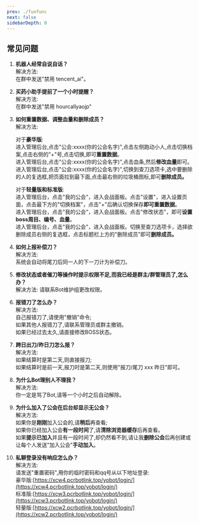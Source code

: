 ```yaml
---
prev: ./funfunc
next: false
sidebarDepth: 0
---
```

## 常见问题
1. <b>机器人经常自说自话？</b>  
   解决方法:  
   在群中发送"禁用 tencent_ai"。

2. <b>买药小助手提前了一个小时提醒？</b>  
   解决方法:  
   在群中发送"禁用 hourcallyaojp"

3. <b>如何重置数据、调整血量和删除成员？</b>   
   解决方法:
     
   对于<b>豪华版</B>:    
   进入管理后台,点击"公会:xxxx(你的公会名字)",点击左侧跑动小人,点击切换档案,点击右侧的"+"号,点击切换,即可<b>重置数据</b>。   
   进入管理后台,点击"公会:xxxx(你的公会名字)",点击血条,然后<b>修改血量</B>即可。  
   进入管理后台,点击"公会:xxxx(你的公会名字)",切换到查刀选项卡,选中要删除的人的复选框,把页面拉到最下面,点击最右侧的垃圾桶图标,即可<b>删除成员。</b>

   对于<b>轻量版和标准版</b>:  
   进入管理后台，点击"我的公会"，进入会战面板。点击"设置"，进入设置页面，点击最下方的"切换档案"，点击"+"后确认切换保存<strong>即可重置数据</strong>。<br>进入管理后台，点击"我的公会"，进入会战面板。点击"修改状态"，即可<strong>设置boss周目、编号、血量</strong>。<br>进入管理后台，点击"我的公会"，进入会战面板。切换至查刀选项卡，选择欲删除成员右侧的复选框，点击标题栏上方的"删除成员"即可<strong>删除成员。</strong>


4. <b>如何上报补偿刀？</b>  
   解决方法:  
   系统会自动将尾刀后同一人的下一刀计为补偿刀。

5. <b>修改状态或者催刀等操作时提示权限不足,而我已经是群主/群管理员了,怎么办？</b>    
   解决方法:
   请联系Bot维护组更改权限。

6. <b>报错刀了怎么办？</b>  
   解决方法:  
   自己报错刀了,请使用"撤销"命令;  
   如果其他人报错刀了,请联系管理员或群主撤销。  
   如果已经过去太久,请直接修改BOSS状态。

7. <b>跨日出刀/昨日刀怎么报？</b>  
   解决方法:  
   如果结算时是第二天,则直接报刀;  
   如果结算时是前一天,报刀时是第二天,则使用"报刀/尾刀 xxx 昨日"即可。

8. <b>为什么Bot理别人不理我？</b>  
   解决方法:  
   你一定是骂了Bot,请等一个小时之后自动解除。

9. <b>为什么加入了公会在后台却显示无公会？</b>  
   解决方法:  
   如果你是<B>刚刚</b>加入公会的,请<b>稍后</b>再查看;  
   如果你已经加入公会<b>有一段时间</b>了,请<b>清除浏览器缓存</b>后再查看。  
   如果<b>提示已加入</B>并且有一段时间了,却仍然看不到,请让我<b>删除公会</b>后再创建或让每个人发送"加入公会"<b>手动加入</B>。  

10. <b>私聊登录没有响应怎么办？</b>  
    解决方法:  
    请发送"重置密码",用你的临时密码和qq号从以下地址登录:  
    豪华版:[https://xcw4.pcrbotlink.top/yobot/login/](https://xcw4.pcrbotlink.top/yobot/login/)    
    标准版:[https://xcw3.pcrbotlink.top/yobot/login/](https://xcw3.pcrbotlink.top/yobot/login/)   
    轻量版:[https://xcw2.pcrbotlink.top/yobot/login/](https://xcw2.pcrbotlink.top/yobot/login/)   


